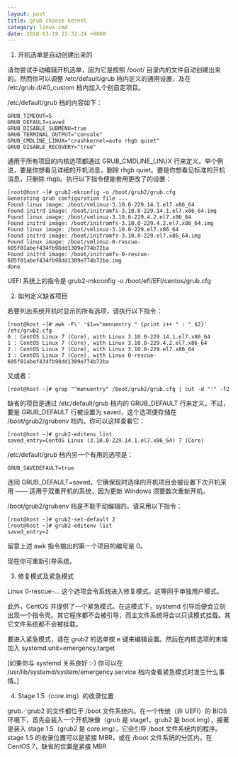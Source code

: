 ```yaml
---
layout: post
title: grub choose kernel
category: linux-cmd
date: 2018-03-19 22:32:24 +0800
---
```


1. 开机选单是自动创建出来的

请勿尝试手动编辑开机选单，因为它是按照 /boot/ 目录内的文件自动创建出来的。然而你可以调整 /etc/default/grub 档内定义的通用设置，及在 /etc/grub.d/40_custom 档内加入个别自定项目。

/etc/default/grub 档的内容如下：
```
GRUB_TIMEOUT=5
GRUB_DEFAULT=saved
GRUB_DISABLE_SUBMENU=true
GRUB_TERMINAL_OUTPUT="console"
GRUB_CMDLINE_LINUX="crashkernel=auto rhgb quiet"
GRUB_DISABLE_RECOVERY="true"
```
通用于所有项目的内核选项都通过 GRUB_CMDLINE_LINUX 行来定义。举个例说，要是你想看见详细的开机消息，删除 rhgb quiet。要是你想看见标准的开机消息，只删除 rhgb。执行以下指令便能套用更改了的设置：
```
[root@host ~]# grub2-mkconfig -o /boot/grub2/grub.cfg
Generating grub configuration file ...
Found linux image: /boot/vmlinuz-3.10.0-229.14.1.el7.x86_64
Found initrd image: /boot/initramfs-3.10.0-229.14.1.el7.x86_64.img
Found linux image: /boot/vmlinuz-3.10.0-229.4.2.el7.x86_64
Found initrd image: /boot/initramfs-3.10.0-229.4.2.el7.x86_64.img
Found linux image: /boot/vmlinuz-3.10.0-229.el7.x86_64
Found initrd image: /boot/initramfs-3.10.0-229.el7.x86_64.img
Found linux image: /boot/vmlinuz-0-rescue-605f01abef434fb98dd1309e774b72ba
Found initrd image: /boot/initramfs-0-rescue-605f01abef434fb98dd1309e774b72ba.img
done
```
UEFI 系统上的指令是 grub2-mkconfig -o /boot/efi/EFI/centos/grub.cfg

2. 如何定义缺省项目

若要列出系统开机时显示的所有选项，请执行以下指令：
```
[root@host ~]# awk -F\' '$1=="menuentry " {print i++ " : " $2}' /etc/grub2.cfg
0 : CentOS Linux 7 (Core), with Linux 3.10.0-229.14.1.el7.x86_64
1 : CentOS Linux 7 (Core), with Linux 3.10.0-229.4.2.el7.x86_64
2 : CentOS Linux 7 (Core), with Linux 3.10.0-229.el7.x86_64
3 : CentOS Linux 7 (Core), with Linux 0-rescue-605f01abef434fb98dd1309e774b72ba
```
又或者：
```
[root@host ~]# grep "^menuentry" /boot/grub2/grub.cfg | cut -d "'" -f2
```
缺省的项目是通过 /etc/default/grub 档内的 GRUB_DEFAULT 行来定义。不过，要是 GRUB_DEFAULT 行被设置为 saved，这个选项便存储在 /boot/grub2/grubenv 档内。你可以这样查看它：
```
[root@host ~]# grub2-editenv list
saved_entry=CentOS Linux (3.10.0-229.14.1.el7.x86_64) 7 (Core)
```
/etc/default/grub 档内另一个有用的选项是：
```
GRUB_SAVEDEFAULT=true
```
连同 GRUB_DEFAULT=saved，它确保现时选择的开机项目会被设置下次开机采用 —— 适用于双重开机的系统，因为更新 Windows 须要数次重新开机。

/boot/grub2/grubenv 档是不能手动编辑的。请采用以下指令：
```
[root@host ~]# grub2-set-default 2
[root@host ~]# grub2-editenv list
saved_entry=2
```
留意上述 awk 指令输出的第一个项目的编号是 0。

现在你可重新引导系统。

3. 修复模式及紧急模式

Linux 0-rescue-... 这个选项会令系统进入修复模式。这等同于单独用户模式。

此外，CentOS 并提供了一个紧急模式。在这模式下，systemd 引导后便会立刻出现一个指令壳。其它程序都不会被引导，而主文件系统将会以只读模式挂载。其它文件系统都不会被挂载。

要进入紧急模式，请在 grub2 的选单按 e 键来编辑设置。然后在内核选项的末端加入 systemd.unit=emergency.target

[如果你与 systemd 关系良好 :-) 你可以在 /usr/lib/systemd/system/emergency.service 档内查看紧急模式时发生什么事情。]

4. Stage 1.5（core.img）的收录位置

grub／grub2 的文件都位于 /boot 文件系统内。在一个传统（非 UEFI）的 BIOS 环境下，首先会装入一个开机映像（grub 是 stage1，grub2 是 boot.img），接著是装入 stage 1.5（grub2 是 core.img），它会引导 /boot 文件系统内的程序。stage 1.5 的收录位置可以是紧接 MBR，或在 /boot 文件系统的分区内。在 CentOS 7，缺省的位置是紧接 MBR
